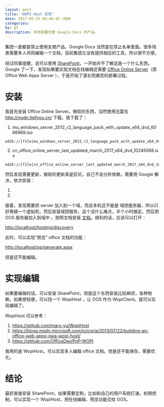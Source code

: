 ```yaml
---
layout: post
title: "WOPI Host 实现"
date: 2017-05-25 09:49:45 +800
categories: 
by: gf
description: 本地部署代替 Google Docs 的产品。
---
```


集团一直都是禁止使用友商产品，Google Docs 当然是在禁止名单里面。很多场景需要多人共同编辑一个文档，目前集团又没有提供相应的工具，所以很不方便。

经过同事提醒，说可以使用 [SharePoint](https://products.office.com/zh-cn/sharepoint/collaboration)，一开始并不了解这是一个什么东西，Google 了一下，发现如果要实现文档在线编辑还需要 [Office Online Server](https://technet.microsoft.com/zh-cn/library/jj219456(v=office.16).aspx)（原 Office Web Apps Server ），于是开始了漫长而痛苦的部署过程。

# 安装

我首先安装 Office Online Server。微软的东西，当然使用迅雷去 <http://msdn.itellyou.cn/> 下载。我下载了：

1. mu_windows_server_2012_r2_language_pack_with_update_x64_dvd_6066969.iso

```
ed2k://|file|mu_windows_server_2012_r2_language_pack_with_update_x64_dvd_6066969.iso|3918141440|102DE2D2EDEECB48EC50390592C854A4|/

```

2. cn_office_online_server_last_updated_march_2017_x64_dvd_10245068.iso

```
ed2k://|file|cn_office_online_server_last_updated_march_2017_x64_dvd_10245068.iso|730759168|DA70F58CB8FFAF37C02302F2501CE635|/

```

然后发现需要更新，微软的更新真是巨坑，自己不会分析依赖，需要用 Google 解决，依次安装：

1. 
2. 

接着，发现需要把 server 加入到一个域，而且本机还不能是 域控服务器，所以只好再搞一个虚拟机，然后安装域控服务，这个没什么难点，半个小时搞定。然后把 OOS 服务器加入到域中 。按照文档安装 [文档](https://technet.microsoft.com/zh-cn/library/jj219455.aspx)。顺利的话，应该可以打开：

<http://localhost/hosting/discovery>

此时，可以实现“预览” office 文档的功能：

<http://localhost/op/generate.aspx>

但是还不能编辑。

# 实现编辑

如果要编辑的话，可以安装 SharePoint，但是这个东西安装比较麻烦，各种依赖。如果想轻便，可以找一个 WopiHost ，让 OOS 作为 WopiClient。就可以实现编辑了。

WopiHost 可以参考：
1. <https://github.com/marx-yu/WopiHost>
2. <https://blogs.msdn.microsoft.com/scicoria/2013/07/22/building-an-office-web-apps-owa-wopi-host/>
3. <https://github.com/OfficeDev/PnP-WOPI>

我用的是 WopiHost。可以实现多人编辑 office 文档。但是还不能保存，需要优化。

# 结论

最好直接安装 SharePoint，如果需要定制，比如和自己的用户系统打通，权限控制，可以实现一个 WopiHost，把在线编辑、预览功能交给 OOS。




